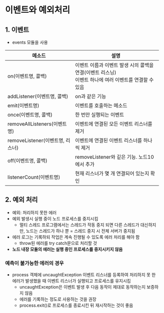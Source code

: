 이벤트와 예외처리
========

## 1. 이벤트

- events 모듈을 사용

| 메소드 | 설명 |
|-|-|
| on(이벤트명, 콜백) | 이벤트 이름과 이벤트 발생 시의 콜백을 연결(이벤트 리스닝)<br>이벤트 하나에 여러 이벤트를 연결할 수 있음 |
| addListener(이벤트명, 콜백) | on과 같은 기능 |
| emit(이벤트명) | 이벤트를 호출하는 메소드 |
| once(이벤트명, 콜백) | 한 번만 실행되는 이벤트 |
| removeAllListeners(이벤트명) | 이벤트에 연결된 모든 이벤트 리스너를 제거 |
| removeListener(이벤트명, 리스너) | 이벤트에 연결된 이벤트 리스너를 하나씩 제거 |
| off(이벤트명, 콜백) | removeListener와 깉은 기능. 노드10에서 추가 |
| listenerCount(이벤트명) | 현재 리스너가 몇 개 연결되어 있는지 확인 |


## 2. 예외 처리

- 예외: 처리하지 못한 에러
- 예외 발생시 실행 중이 노드 프로세스를 중지시킴
  - 멀티 스레드 프로그램에서는 스레드가 작동 중지 되면 다른 스레드가 대신하지만, 노드는 스레드가 하나 뿐 = 스레드 중지 시 전체 서버가 중지됨
- 에러 로그는 기록하되 작업은 계속 진행될 수 있도록 에러 처리를 해야 함
  - throw된 에러를 try catch문으로 처리할 것
- **노드 내장 모듈의 에러는 실행 중인 프로세스를 중지시키지 않음**


### 예측이 불가능한 에러의 경우

- process 객체에 uncaughtException 이벤트 리스너를 등록하여 처리하지 못 한 에러가 발생했을 때 이벤트 리스너가 실행되고 프로세스를 유지시킴
  - uncaughtException은 이벤트 발생 후 다음 동작이 제대로 동작하는지 보증하지 않음
  - 에러를 기록하는 정도로 사용하는 것을 권장
  - process.exit()로 프로세스를 종료시킨 뒤 재시작하는 것이 좋음


